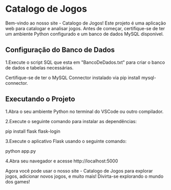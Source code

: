 <h1>Catalogo de Jogos</h1>
<p> Bem-vindo ao nosso site - Catalogo de Jogos! Este projeto é uma aplicação web para catalogar e analisar jogos. Antes de começar, certifique-se de ter um ambiente Python configurado e um banco de dados MySQL disponível. </p>
<h2>Configuração do Banco de Dados</h2>
<p>1.Execute o script SQL  que esta em "BancoDeDados.txt" para criar o banco de dados e tabelas necessárias.</p>



Certifique-se de ter o MySQL Connector instalado via pip install mysql-connector.


<h2>Executando o Projeto</h2>
<p>1.Abra o seu ambiente Python no terminal do VSCode ou outro compilador.</p>
<p>2.Execute o seguinte comando para instalar as dependências:</p>
    pip install flask flask-login
<p>3.Execute o aplicativo Flask usando o seguinte comando:</P>
   python app.py
<p>4.Abra seu navegador e acesse http://localhost:5000</p>

<p>Agora você pode usar o nosso site - Catalogo de Jogos para explorar jogos, adicionar novos jogos, e muito mais! Divirta-se explorando o mundo dos games! </p>
